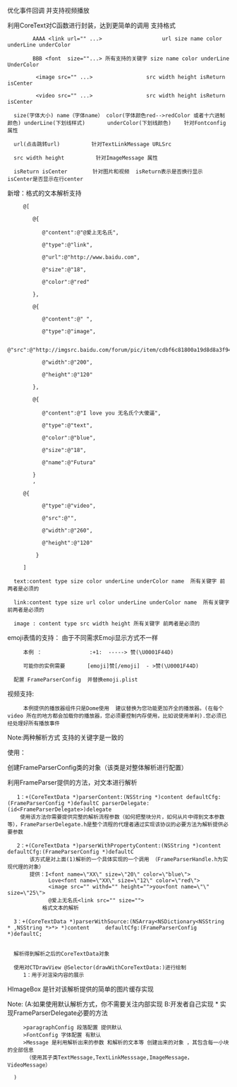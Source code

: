 优化事件回调 并支持视频播放

利用CoreText对C函数进行封装，达到更简单的调用  支持格式
   
            AAAA <link url="" ...>                   url size name color underLine underColor
            
            BBB <font  size=""...> 所有支持的关键字 size name color underLine UnderColor 
            
             <image src="" ...>                 src width height isReturn isCenter
            
             <video src="" ...>                 src width height isReturn isCenter
      
      size(字体大小) name（字体name） color(字体颜色red-->redColor 或者十六进制颜色) underLine(下划线样式)       underColor(下划线颜色)    针对Fontconfig 属性
      
      url(点击跳转url)          针对TextLinkMessage URLSrc
      
      src width height          针对ImageMessage 属性
   
      isReturn isCenter        针对图片和视频  isReturn表示是否换行显示  isCenter是否显示在行center
      
   新增：格式的文本解析支持   
   
         @[
         
            @{
            
               @"content":@"@爱上无名氏",
               
               @"type":@"link",
               
               @"url":@"http://www.baidu.com",
               
               @"size":@"18",
               
               @"color":@"red"
               
            },
            
            @{
            
               @"content":@" ",
               
               @"type":@"image",
               
               @"src":@"http://imgsrc.baidu.com/forum/pic/item/cdbf6c81800a19d8d8a3f94a33fa828ba71e46d8.jpg",
               
               @"width":@"200",
               
               @"height":@"120"
               
            },
            
            @{
            
               @"content":@"I love you 无名氏个大傻逼",
               
               @"type":@"text",
               
               @"color":@"blue",
               
               @"size":@"18",
               
               @"name":@"Futura"
               
            }
            ,
            
         @{
       
               @"type":@"video",
            
               @"src":@"",
            
               @"width":@"260",
            
               @"height":@"120"
            
             }
            
         ]
   
      text:content type size color underLine underColor name  所有关键字 前两者是必须的      
       
      link:content type size url color underLine underColor name  所有关键字 前两者是必须的
      
      image : content type src width height 所有关键字 前两者是必须的
      
   emoji表情的支持：
      由于不同需求Emoji显示方式不一样
      
         本例 ：               :+1:  -----> 赞(\U0001F44D)
         
         可能你的实例需要       [emoji]赞[/emoji]  - >赞(\U0001F44D)
         
      配置 FrameParserConfig  并替换emoji.plist 
      
   视频支持:
   
         本例提供的播放器组件只是Dome使用  建议替换为您功能更加齐全的播放器。(在每个video 所在的地方都会加载你的播放器，您必须要控制内存使用，比如说使用单利).您必须已经处理好所有播放事件 
         
   
         
Note:两种解析方式 支持的关键字是一致的
   
使用：
   
   创建FrameParserConfig类的对象（该类是对整体解析进行配置）
   
   利用FrameParser提供的方法，对文本进行解析
      
       1：+(CoreTextData *)parserContent:(NSString *)content defaultCfg:(FrameParserConfig *)defaultC parserDelegate:(id<FrameParserDelegate>)delegate
        使用该方法你需要提供完整的解析流程参数（如何把整块分片，如何从片中得到文本参数等），FrameParserDelegate.h是整个流程的代理者通过实现该协议的必要方法为解析提供必要参数
    
       2：+(CoreTextData *)parserWithPropertyContent:(NSString *)content defaultCfg:(FrameParserConfig *)defaultC
           该方式是对上面(1)解析的一个具体实现的一个调用 （FrameParserHandle.h为实现代理的对象）
           提供：I<font name=\"XX\" size=\"20\" color=\"blue\"> 
                 Love<font name=\"XX\" size=\"12\" color=\"red\">
                 <image src="" withd="" height="">you<font name=\"\" size=\"25\">
                 @爱上无名氏<link src="" size="">
               格式文本的解析
               
      3：+(CoreTextData *)parserWithSource:(NSArray<NSDictionary<NSString * ,NSString *>*> *)content     defaultCfg:(FrameParserConfig *)defaultC;   
       
          
      解析得到解析之后的CoreTextData对象
   
      使用对CTDrawView @Selector(drawWithCoreTextData:)进行绘制 
         1：用于对渲染内容的展示
   
   
   HImageBox 是针对该解析提供的简单的图片缓存实现 
   
      
   Note:   (A:如果使用默认解析方式，你不需要关注内部实现
         B:开发者自己实现
         * 实现FrameParserDelegate必要的方法 
       
         >paragraphConfig 段落配置 提供默认
         >FontConfig 字体配置 有默认
         >Message 是利用解析出来的参数 和解析的文本等 创建出来的对象 ，其包含每一小块的全部信息
          （使用其子类TextMessage,TextLinkMesssage,ImageMessage，VideoMessage）
            
      )
      
